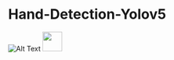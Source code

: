 # Hand-Detection-Yolov5

![Alt Text](https://upload.wikimedia.org/wikipedia/commons/c/c9/Hand_food_tray.gif)
<img src="https://upload.wikimedia.org/wikipedia/commons/c/c9/Hand_food_tray.gif" width="40" height="40" />
